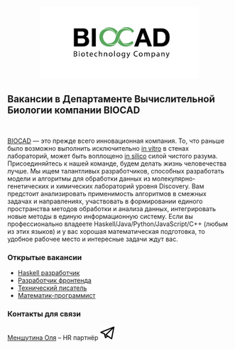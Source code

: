 
<p align="center"><img src="/img/biocad-line_eng.png" width="360"></p>

## Вакансии в Департаменте Вычислительной Биологии компании BIOCAD

<br clear="all"/>

[BIOCAD](https://biocad.ru) — это прежде всего инновационная компания. То, что раньше было возможно выполнить исключительно [in vitro](https://ru.wikipedia.org/wiki/In_vitro) в стенах лабораторий, может быть воплощено [in silico](https://ru.wikipedia.org/wiki/In_silico) силой чистого разума. Присоединяйтесь к нашей команде, будем делать жизнь человечества лучше. Мы ищем талантливых разработчиков, способных разработать модели и алгоритмы для обработки данных из молекулярно-генетических и химических лабораторий уровня Discovery. Вам предстоит анализировать применимость алгоритмов в смежных задачах и направлениях, участвовать в формировании единого пространства методов обработки и анализа данных, интегрировать новые методы в единую информационную систему. Если вы профессионально владеете Haskell/Java/Python/JavaScript/C++ (любым из этих языков) и у вас хорошая математическая подготовка, то удобное рабочее место и интересные задачи ждут вас.

### Открытые вакансии
- [Haskell разработчик](/positions/haskell.md)
- [Разработчик фронтенда](/positions/front.md)
- [Технический писатель](/positions/writer.md)
- [Математик-программист](/positions/pkpd.md)

### Контакты для связи
[Меншутина Оля](mailto:menshutina@biocad.ru) – HR партнёр [ ![@Mensh](/img/telegram.png) ](https://telegram.me/Mensh)
